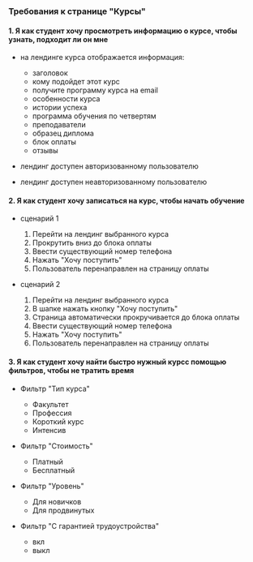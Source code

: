 ### Требования к странице "Курсы"

#### 1. Я как студент хочу просмотреть информацию о курсе, чтобы узнать, подходит ли он мне
    
- на лендинге курса отображается информация:
    - заголовок
    - кому подойдет этот курс
    - получите программу курса на email
    - особенности курса
    - истории успеха
    - программа обучения по четвертям
    - преподаватели
    - образец диплома
    - блок оплаты
    - отзывы
        
- лендинг доступен авторизованному пользователю
- лендинг доступен неавторизованному пользователю
        
#### 2. Я как студент хочу записаться на курс, чтобы начать обучение
    
- сценарий 1
    1. Перейти на лендинг выбранного курса
    1. Прокрутить вниз до блока оплаты
    1. Ввести существующий номер телефона 
    1. Нажать "Хочу поступить"
    1. Пользователь перенаправлен на страницу оплаты
        
- сценарий 2
    1. Перейти на лендинг выбранного курса
    1. В шапке нажать кнопку "Хочу поступить"
    1. Страница автоматически прокручивается до блока оплаты 
    1. Ввести существующий номер телефона 
    1. Нажать "Хочу поступить" 
    1. Пользователь перенаправлен на страницу оплаты
        
#### 3. Я как студент хочу найти быстро нужный курсс помощью фильтров, чтобы не тратить время

- Фильтр "Тип курса"
    - Факультет
    - Профессия
    - Короткий курс
    - Интенсив
        
- Фильтр "Стоимость"
    - Платный
    - Бесплатный
        
- Фильтр "Уровень"
    - Для новичков
    - Для продвинутых
        
- Фильтр "С гарантией трудоустройства"
    - вкл
    - выкл
